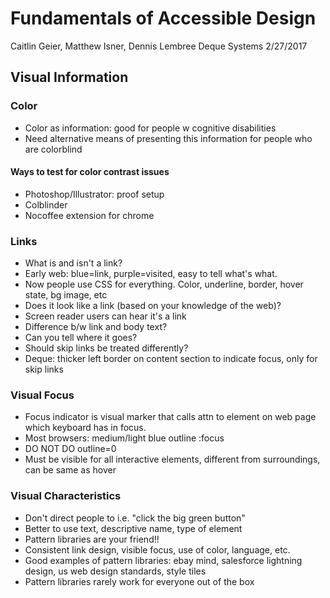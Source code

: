 # Fundamentals of Accessible Design
Caitlin Geier, Matthew Isner, Dennis Lembree
Deque Systems
2/27/2017

## Visual Information

### Color
- Color as information: good for people w cognitive disabilities
- Need alternative means of presenting this information for people who are colorblind

#### Ways to test for color contrast issues
- Photoshop/Illustrator: proof setup
- Colblinder
- Nocoffee extension for chrome

### Links
- What is and isn't a link?
- Early web: blue=link, purple=visited, easy to tell what's what.
- Now people use CSS for everything. Color, underline, border, hover state, bg image, etc
- Does it look like a link (based on your knowledge of the web)?
- Screen reader users can hear it's a link
- Difference b/w link and body text?
- Can you tell where it goes?
- Should skip links be treated differently?
- Deque: thicker left border on content section to indicate focus, only for skip links

### Visual Focus
- Focus indicator is visual marker that calls attn to element on web page which keyboard has in focus.
- Most browsers: medium/light blue outline :focus
- DO NOT DO outline=0
- Must be visible for all interactive elements, different from surroundings, can be same as hover

### Visual Characteristics
- Don't direct people to i.e. "click the big green button"
- Better to use text, descriptive name, type of element
- Pattern libraries are your friend!!
- Consistent link design, visible focus, use of color, language, etc.
- Good examples of pattern libraries: ebay mind, salesforce lightning design, us web design standards, style tiles
- Pattern libraries rarely work for everyone out of the box
